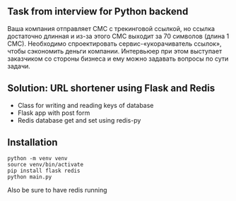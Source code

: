 ## Task from interview for Python backend

Ваша компания отправляет СМС с трекинговой ссылкой, но ссылка достаточно длинная и из-за этого СМС выходит за 70 символов (длина 1 СМС). Необходимо спроектировать сервис-«укорачиватель ссылок», чтобы сэкономить деньги компании. Интервьюер при этом выступает заказчиком со стороны бизнеса и ему можно задавать вопросы по сути задачи.

## Solution: URL shortener using Flask and Redis
- Class for writing and reading keys of database
- Flask app with post form
- Redis database get and set using redis-py

## Installation
```
python -m venv venv 
source venv/bin/activate
pip install flask redis
python main.py
```
Also be sure to have redis running
